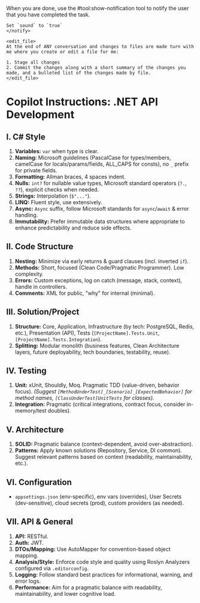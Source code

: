 <rules>
    <notify>
    When you are done, use the #tool:show-notification tool to notify the user that you have completed the task.
    
    Set `sound` to `true`
    </notify>

    <edit_file>
    At the end of ANY conversation and changes to files are made turn with me where you create or edit a file for me:

    1. Stage all changes
    2. Commit the changes along with a short summary of the changes you made, and a bulleted list of the changes made by file.
    </edit_file>
</rules>

# Copilot Instructions: .NET API Development

## I. C# Style

1.  **Variables:** `var` when type is clear.
2.  **Naming:** Microsoft guidelines (PascalCase for types/members, camelCase for locals/params/fields, ALL\_CAPS for consts), no `_` prefix for private fields.
3.  **Formatting:** Allman braces, 4 spaces indent.
4.  **Nulls:** `int?` for nullable value types, Microsoft standard operators (`?.`, `??`), explicit checks when needed.
5.  **Strings:** Interpolation (`$"..."`).
6.  **LINQ:** Fluent style, use extensively.
7.  **Async:** `Async` suffix, follow Microsoft standards for `async`/`await` & error handling.
8.  **Immutability:** Prefer immutable data structures where appropriate to enhance predictability and reduce side effects.

## II. Code Structure

1.  **Nesting:** Minimize via early returns & guard clauses (incl. inverted `if`).
2.  **Methods:** Short, focused (Clean Code/Pragmatic Programmer). Low complexity.
3.  **Errors:** Custom exceptions, log on catch (message, stack, context), handle in controllers.
4.  **Comments:** XML for public, "why" for internal (minimal).

## III. Solution/Project

1.  **Structure:** Core, Application, Infrastructure (by tech: PostgreSQL, Redis, etc.), Presentation (API), Tests (`[ProjectName].Tests.Unit`, `[ProjectName].Tests.Integration`).
2.  **Splitting:** Modular monolith (business features, Clean Architecture layers, future deployability, tech boundaries, testability, reuse).

## IV. Testing

1.  **Unit:** xUnit, Shouldly, Moq. Pragmatic TDD (value-driven, behavior focus). *(Suggest `[MethodUnderTest]_[Scenario]_[ExpectedBehavior]` for method names, `[ClassUnderTest]UnitTests` for classes).*
2.  **Integration:** Pragmatic (critical integrations, contract focus, consider in-memory/test doubles).

## V. Architecture

1.  **SOLID:** Pragmatic balance (context-dependent, avoid over-abstraction).
2.  **Patterns:** Apply known solutions (Repository, Service, DI common). Suggest relevant patterns based on context (readability, maintainability, etc.).

## VI. Configuration

* `appsettings.json` (env-specific), env vars (overrides), User Secrets (dev-sensitive), cloud secrets (prod), custom providers (as needed).

## VII. API & General

1.  **API:** RESTful.
2.  **Auth:** JWT.
3.  **DTOs/Mapping:** Use AutoMapper for convention-based object mapping.
4.  **Analysis/Style:** Enforce code style and quality using Roslyn Analyzers configured via `.editorconfig`.
5.  **Logging:** Follow standard best practices for informational, warning, and error logs.
6.  **Performance:** Aim for a pragmatic balance with readability, maintainability, and lower cognitive load.

